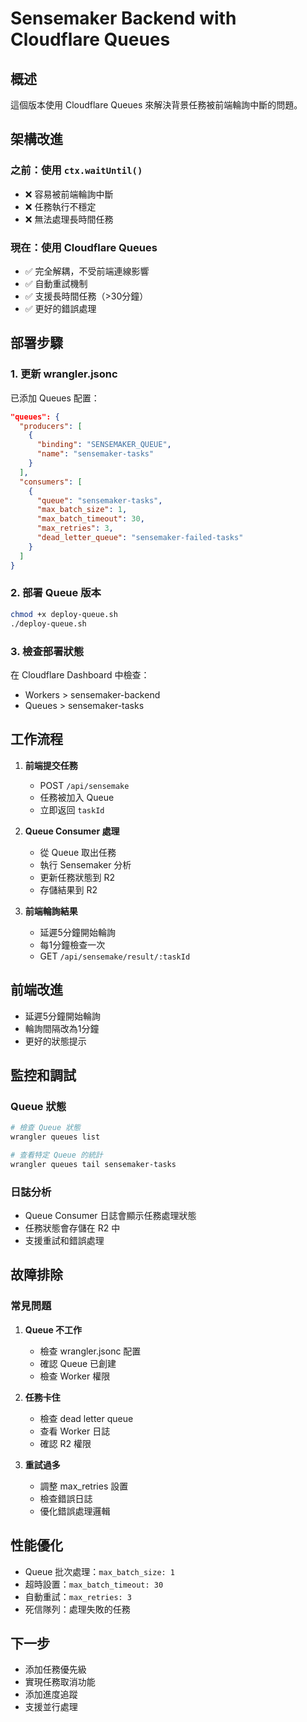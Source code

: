 # Sensemaker Backend with Cloudflare Queues

## 概述

這個版本使用 Cloudflare Queues 來解決背景任務被前端輪詢中斷的問題。

## 架構改進

### 之前：使用 `ctx.waitUntil()`
- ❌ 容易被前端輪詢中斷
- ❌ 任務執行不穩定
- ❌ 無法處理長時間任務

### 現在：使用 Cloudflare Queues
- ✅ 完全解耦，不受前端連線影響
- ✅ 自動重試機制
- ✅ 支援長時間任務（>30分鐘）
- ✅ 更好的錯誤處理

## 部署步驟

### 1. 更新 wrangler.jsonc
已添加 Queues 配置：
```json
"queues": {
  "producers": [
    {
      "binding": "SENSEMAKER_QUEUE",
      "name": "sensemaker-tasks"
    }
  ],
  "consumers": [
    {
      "queue": "sensemaker-tasks",
      "max_batch_size": 1,
      "max_batch_timeout": 30,
      "max_retries": 3,
      "dead_letter_queue": "sensemaker-failed-tasks"
    }
  ]
}
```

### 2. 部署 Queue 版本
```bash
chmod +x deploy-queue.sh
./deploy-queue.sh
```

### 3. 檢查部署狀態
在 Cloudflare Dashboard 中檢查：
- Workers > sensemaker-backend
- Queues > sensemaker-tasks

## 工作流程

1. **前端提交任務**
   - POST `/api/sensemake`
   - 任務被加入 Queue
   - 立即返回 `taskId`

2. **Queue Consumer 處理**
   - 從 Queue 取出任務
   - 執行 Sensemaker 分析
   - 更新任務狀態到 R2
   - 存儲結果到 R2

3. **前端輪詢結果**
   - 延遲5分鐘開始輪詢
   - 每1分鐘檢查一次
   - GET `/api/sensemake/result/:taskId`

## 前端改進

- 延遲5分鐘開始輪詢
- 輪詢間隔改為1分鐘
- 更好的狀態提示

## 監控和調試

### Queue 狀態
```bash
# 檢查 Queue 狀態
wrangler queues list

# 查看特定 Queue 的統計
wrangler queues tail sensemaker-tasks
```

### 日誌分析
- Queue Consumer 日誌會顯示任務處理狀態
- 任務狀態會存儲在 R2 中
- 支援重試和錯誤處理

## 故障排除

### 常見問題

1. **Queue 不工作**
   - 檢查 wrangler.jsonc 配置
   - 確認 Queue 已創建
   - 檢查 Worker 權限

2. **任務卡住**
   - 檢查 dead letter queue
   - 查看 Worker 日誌
   - 確認 R2 權限

3. **重試過多**
   - 調整 max_retries 設置
   - 檢查錯誤日誌
   - 優化錯誤處理邏輯

## 性能優化

- Queue 批次處理：`max_batch_size: 1`
- 超時設置：`max_batch_timeout: 30`
- 自動重試：`max_retries: 3`
- 死信隊列：處理失敗的任務

## 下一步

- 添加任務優先級
- 實現任務取消功能
- 添加進度追蹤
- 支援並行處理
